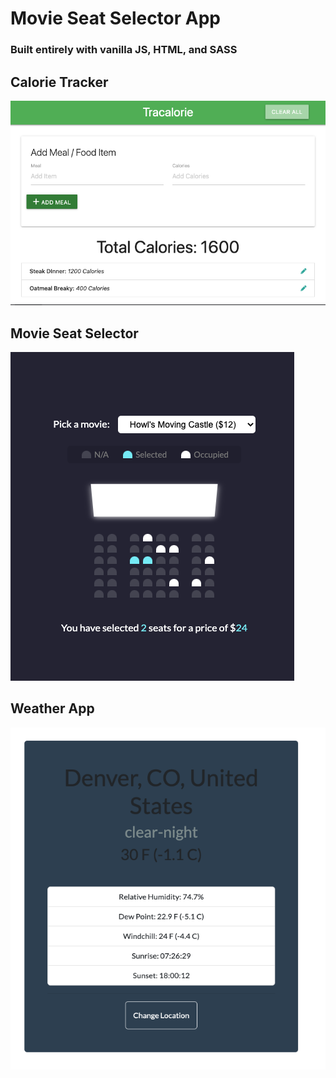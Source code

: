 # Movie Seat Selector App

### Built entirely with vanilla JS, HTML, and SASS

## Calorie Tracker

<img src="https://github.com/RobbieProkop/25_vanilla_js_mic_projects/blob/master/calorie_tracker/screen-1.png" />

## Movie Seat Selector

<img src="https://github.com/RobbieProkop/25_vanilla_js_mic_projects/blob/master/movie_seat_booking/movie_seat_1.png" />

## Weather App

<img src="https://github.com/RobbieProkop/25_vanilla_js_mic_projects/blob/master/weather_app/screen_shot_1.png" />
